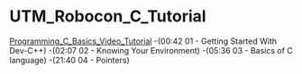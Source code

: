 # UTM_Robocon_C_Tutorial

[Programming_C_Basics_Video_Tutorial](https://drive.google.com/file/d/1ttt10ukCFXDbaoXZ3gKMYHYkA4KaXPf_/view?usp=sharing)
-(00:42  01 - Getting Started With Dev-C++)
-(02:07  02 - Knowing Your Environment)
-(05:36  03 - Basics of C language)
-(21:40  04 - Pointers)

